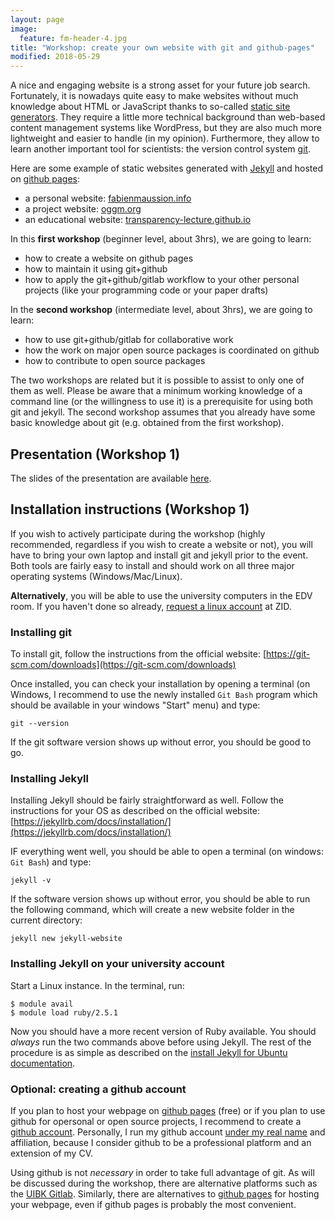 ```yaml
---
layout: page
image:
  feature: fm-header-4.jpg
title: "Workshop: create your own website with git and github-pages"
modified: 2018-05-29
---
```


A nice and engaging website is a strong asset for your future job search.
Fortunately, it is nowadays quite easy to make websites without much knowledge
about HTML or JavaScript thanks to so-called [static site generators](https://learn.cloudcannon.com/jekyll/why-use-a-static-site-generator/).
They require a little more technical background than web-based content management
systems like WordPress, but they are also much more lightweight and easier
to handle (in my opinion). Furthermore, they allow to learn another important
tool for scientists: the version control system [git](https://git-scm.com/).

Here are some example of static websites generated with [Jekyll](https://jekyllrb.com)
and hosted on [github pages](https://pages.github.com/):

- a personal website: [fabienmaussion.info](http://fabienmaussion.info/)
- a project website: [oggm.org](http://oggm.org/)
- an educational website: [transparency-lecture.github.io](https://transparency-lecture.github.io/])


In this **first workshop** (beginner level, about 3hrs), we are going to learn:

- how to create a website on github pages
- how to maintain it using git+github
- how to apply the git+github/gitlab workflow to your other personal projects
  (like your programming code or your paper drafts)

In the **second workshop** (intermediate level, about 3hrs), we are going to learn:

- how to use git+github/gitlab for collaborative work
- how the work on major open source packages is coordinated on github
- how to contribute to open source packages

The two workshops are related but it is possible to assist to only one of them
as well. Please be aware that a minimum working knowledge of a command line
(or the willingness to use it) is a prerequisite for using both git and jekyll.
The second workshop assumes that you already have some basic knowledge about
git (e.g. obtained from the first workshop).


## Presentation (Workshop 1)

The slides of the presentation are available [here](http://fabienmaussion.info/git-jekyll-ws/).


## Installation instructions (Workshop 1)

If you wish to actively participate during the workshop (highly recommended,
regardless if you wish to create a website or not), you will have to bring
your own laptop and install git and jekyll prior to the event.
Both tools are fairly easy to install and should
work on all three major operating systems (Windows/Mac/Linux).

**Alternatively**, you will be able to use the university computers in the
EDV room. If you haven't done so already,
[request a linux account](https://orawww.uibk.ac.at/public_prod/owa/uvw$web$10.p001)
at ZID.


### Installing git

To install git, follow the instructions from the official website:
[https://git-scm.com/downloads](https://git-scm.com/downloads)

Once installed, you can check your installation by opening a terminal (on
Windows, I recommend to use the newly installed ``Git Bash`` program which
should be available in your windows "Start" menu) and type:

    git --version

If the git software version shows up without error, you should be good to go.

### Installing Jekyll

Installing Jekyll should be fairly straightforward as well. Follow the
instructions for your OS as described on the official website:
[https://jekyllrb.com/docs/installation/](https://jekyllrb.com/docs/installation/)

IF everything went well, you should be able to open a terminal (on windows:
``Git Bash``) and type:

    jekyll -v

If the software version shows up without error, you should be able to run the
following command, which will create a new website folder in the current
directory:

    jekyll new jekyll-website


### Installing Jekyll on your university account

Start a Linux instance. In the terminal, run:

    $ module avail
    $ module load ruby/2.5.1

Now you should have a more recent version of Ruby available. You should *always*
run the two commands above before using Jekyll. The rest of the procedure is
as simple as described on the
[install Jekyll for Ubuntu documentation](https://jekyllrb.com/docs/installation/#ubuntu).

### Optional: creating a github account

If you plan to host your webpage on [github pages](https://pages.github.com/)
(free) or if you plan to use github for opersonal or open source projects,
I recommend to create a [github account](https://github.com/join).
Personally, I run my github account [under my real name](https://github.com/fmaussion)
and affiliation, because I consider github to be a professional platform and an extension
of my CV.

Using github is not *necessary* in order to take full advantage of git.
As will be discussed during the  workshop, there are alternative platforms such
as the [UIBK Gitlab](https://git.uibk.ac.at). Similarly, there
are alternatives to [github pages](https://pages.github.com/) for hosting your
webpage, even if github pages is probably the most convenient.

